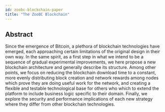 ```yaml
---
id: zoobc-blockchain-paper
title: "The ZooBC Blockchain"
---
```

<!-- hide the table of contents --><style>.toc-headings {display: none !important; visibility: hidden !important;}</style>

## Abstract

Since the emergence of Bitcoin, a plethora of blockchain technologies have emerged, each approaching
certain limitations of the original design in their own way. In the same spirit, as a first step in
what we intend to be a sequence of gradual experimental improvements, we here propose a new blockchain
architecture and generally describe its structure. Among other points, we focus on reducing the blockchain
download time to a constant, more evenly distributing block creation and network rewards among nodes which
prove they are doing useful work for the network, and creating a flexible and testable technological base
for others who which to extend the platform to include business logic specific to their domain.
Finally, we explore the security and performance implications of each new strategy where they differ
from other blockchain technologies.


